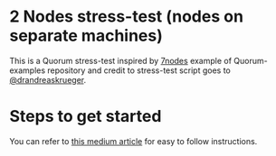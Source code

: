 # 2 Nodes stress-test (nodes on separate machines)
This is a Quorum stress-test inspired by [7nodes](https://github.com/jpmorganchase/quorum-examples/tree/master/examples/7nodes) example of Quorum-examples repository and credit to stress-test script goes to [@drandreaskrueger](https://gitlab.com/electronDLT/chainhammer). 

# Steps to get started 
You can refer to [this medium article](https://hackernoon.com/quorum-stress-test-1-140-tps-792f39d0b43f) for easy to follow instructions. 
